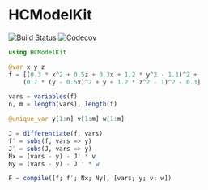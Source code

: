 # HCModelKit

[![Build Status](https://travis-ci.com/JuliaHomotopyContinuation/HCModelKit.jl.svg?branch=master)](https://travis-ci.com/JuliaHomotopyContinuation/HCModelKit.jl)
[![Codecov](https://codecov.io/gh/JuliaHomotopyContinuation/HCModelKit.jl/branch/master/graph/badge.svg)](https://codecov.io/gh/JuliaHomotopyContinuation/HCModelKit.jl)


```julia
using HCModelKit

@var x y z
f = [(0.3 * x^2 + 0.5z + 0.3x + 1.2 * y^2 - 1.1)^2 +
    (0.7 * (y - 0.5x)^2 + y + 1.2 * z^2 - 1)^2 - 0.3]

vars = variables(f)
n, m = length(vars), length(f)

@unique_var y[1:n] v[1:m] w[1:m]

J = differentiate(f, vars)
f′ = subs(f, vars => y)
J′ = subs(J, vars => y)
Nx = (vars - y) - J' * v
Ny = (vars - y) - J′' * w

F = compile([f; f′; Nx; Ny], [vars; y; v; w])
```

